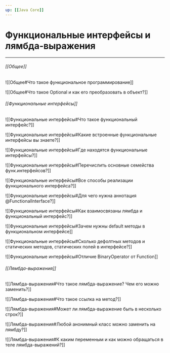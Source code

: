 ```yaml
---
up: [[Java Core]]
---
```

# Функциональные интерфейсы и лямбда-выражения
---
###### [[Общее]]
![[Общее#Что такое функциональное программирование]]

![[Общее#Что такое Optional и как его преобразовать в объект?]]

###### [[Функциональные интерфейсы]]
![[Функциональные интерфейсы#Что такое функциональный интерфейс?]]

![[Функциональные интерфейсы#Какие встроенные функциональные интерфейсы вы знаете?]]

![[Функциональные интерфейсы#Где находятся функциональные интерфейсы?]]

![[Функциональные интерфейсы#Перечислить основные семейства функ.интерфейсов?]]

![[Функциональные интерфейсы#Все способы реализации функционального интерфейса?]]

![[Функциональные интерфейсы#Для чего нужна аннотация @FunctionalInterface?]]

![[Функциональные интерфейсы#Как взаимосвязаны лямбда и функциональный интерфейс?]]

![[Функциональные интерфейсы#Зачем нужны default методы в функциональном интерфейсе]]

![[Функциональные интерфейсы#Сколько дефолтных методов и статических методов, статических полей в интерфейсе?]]

![[Функциональные интерфейсы#Отличие BinaryOperator от Function]]

###### [[Лямбда-выражения]]
![[Лямбда-выражения#Что такое лямбда-выражение? Чем его можно заменить?]]

![[Лямбда-выражения#Что такое ссылка на метод?]]

![[Лямбда-выражения#Может ли лямбда-выражение быть в несколько строк?]]

![[Лямбда-выражения#Любой анонимный класс можно заменить на лямбду?]]

![[Лямбда-выражения#К каким переменным и как можно обращаться в теле лямбда-выражений?]]